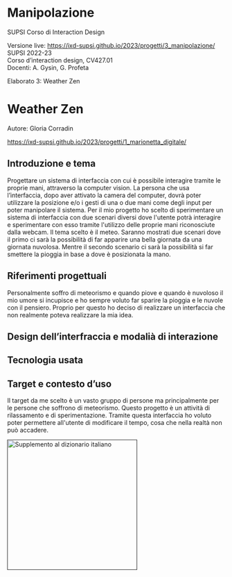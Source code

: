 # Manipolazione
SUPSI
Corso di Interaction Design

Versione live:
https://ixd-supsi.github.io/2023/progetti/3_manipolazione/
SUPSI 2022-23  
Corso d’interaction design, CV427.01  
Docenti: A. Gysin, G. Profeta  

Elaborato 3: Weather Zen

# Weather Zen
Autore: Gloria Corradin

https://ixd-supsi.github.io/2023/progetti/1_marionetta_digitale/



## Introduzione e tema
Progettare un sistema di interfaccia con cui è possibile interagire tramite le proprie mani, attraverso la computer vision. La persona che usa l’interfaccia, dopo aver attivato la camera del computer, dovrà poter utilizzare la posizione e/o i gesti di una o due mani come degli input per poter manipolare il sistema. 
Per il mio progetto ho scelto di sperimentare un sistema di interfaccia con due scenari diversi dove l'utente potrà interagire e sperimentare con esso tramite l'utilizzo delle proprie mani riconosciute dalla webcam. 
Il tema scelto è il meteo. Saranno mostrati due scenari dove il primo ci sarà la possibilità di far apparire una bella giornata da una giornata nuvolosa. Mentre il secondo scenario ci sarà la possibilità si far smettere la pioggia in base a dove è posizionata la mano.




## Riferimenti progettuali
Personalmente soffro di meteorismo e quando piove e quando è nuvoloso il mio umore si incupisce e ho sempre voluto far sparire la pioggia e le nuvole con il pensiero. Proprio per questo ho deciso di realizzare un interfaccia che non realmente poteva realizzare la mia idea.




## Design dell’interfraccia e modalià di interazione





## Tecnologia usata




## Target e contesto d’uso
Il target da me scelto è un vasto gruppo di persone ma principalmente per le persone che soffrono di meteorismo. 
Questo progetto è un attività di rilassamento e di sperimentazione.
Tramite questa interfaccia ho voluto poter permettere all'utente di modificare il tempo, cosa che nella realtà non può accadere.

[<img src="doc/munari.jpg" width="300" alt="Supplemento al dizionario italiano">]()


